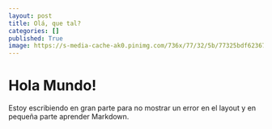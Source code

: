 ```yaml
---
layout: post
title: Olá, que tal?
categories: []
published: True
image: https://s-media-cache-ak0.pinimg.com/736x/77/32/5b/77325bdf623674fcede0791f7ee9d272.jpg
---
```


# Hola Mundo!

Estoy escribiendo en gran parte para no mostrar un error en el layout y en pequeña parte aprender Markdown.
